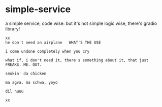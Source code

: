 # simple-service

a simple service, code wise. but it's not simple logic wise, there's gradio library!

~~~~ /deal with the damage/ ~~~~ ///
xx
he don't need an airplane   WHAT'S THE USE

i come undone completely when you cry

what if, i don't need it, there's something about it, that just FREAKS. ME. OUT.

smokin' da chicken

ma agva, ma schwa, yoyo

dil nuuu

xx
